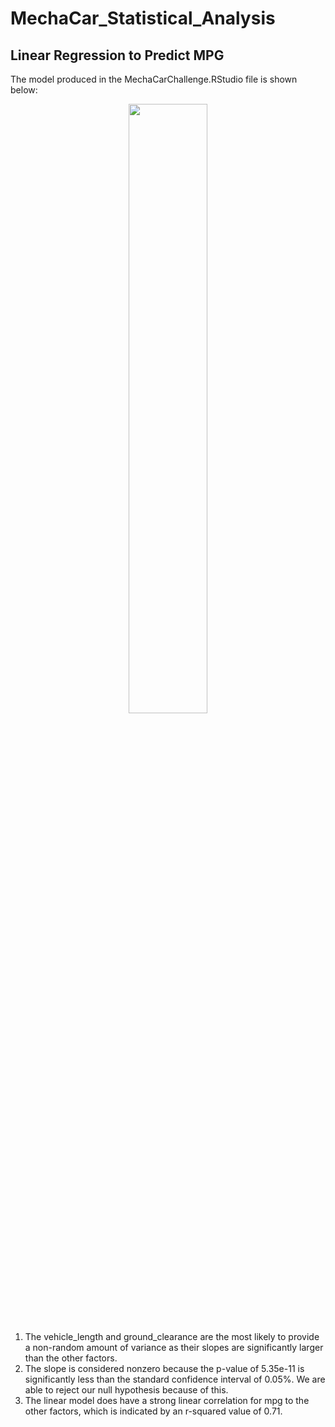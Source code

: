 # MechaCar_Statistical_Analysis

## Linear Regression to Predict MPG 

The model produced in the MechaCarChallenge.RStudio file is shown below: 

<p align="center" width="100%">
    <img width="50%" src=https://user-images.githubusercontent.com/105991478/192388824-5dbd3f5e-f472-4e48-91e4-403a14a3abee.png>
</p>



1. The vehicle_length and ground_clearance are the most likely to provide a non-random amount of variance as their slopes are significantly larger than the other factors. 
2. The slope is considered nonzero because the p-value of 5.35e-11 is significantly less than the standard confidence interval of 0.05%. We are able to reject our null hypothesis because of this. 
3. The linear model does have a strong linear correlation for mpg to the other factors, which is indicated by an r-squared value of 0.71.

